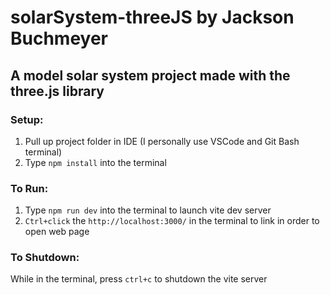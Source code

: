 # __solarSystem-threeJS__ by Jackson Buchmeyer
## A model solar system project made with the three.js library

### Setup:
1. Pull up project folder in IDE (I personally use VSCode and Git Bash terminal)
2. Type `npm install` into the terminal

### To Run:
1. Type `npm run dev` into the terminal to launch vite dev server
2. `Ctrl+click` the `http://localhost:3000/` in the terminal to link in order to open web page

### To Shutdown:
While in the terminal, press `ctrl+c` to shutdown the vite server
